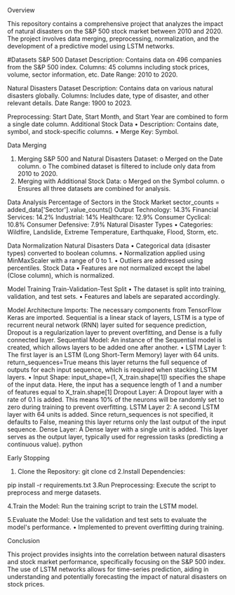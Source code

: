 Overview

This repository contains a comprehensive project that analyzes the impact of natural disasters on the S&P 500 stock market between 2010 and 2020. The project involves data merging, preprocessing, normalization, and the development of a predictive model using LSTM networks.

#Datasets
S&P 500 Dataset
	Description: Contains data on 496 companies from the S&P 500 index.
  Columns: 45 columns including stock prices, volume, sector information, etc.
	Date Range: 2010 to 2020.
 
Natural Disasters Dataset
  Description: Contains data on various natural disasters globally.
	Columns: Includes date, type of disaster, and other relevant details.
  Date Range: 1900 to 2023.

Preprocessing: 
Start Date, Start Month, and Start Year are combined to form a single date column.
Additional Stock Data
•	Description: Contains date, symbol, and stock-specific columns.
•	Merge Key: Symbol.

Data Merging
1.	Merging S&P 500 and Natural Disasters Dataset:
o	Merged on the Date column.
o	The combined dataset is filtered to include only data from 2010 to 2020.
2.	Merging with Additional Stock Data:
o	Merged on the Symbol column.
o	Ensures all three datasets are combined for analysis.


Data Analysis
Percentage of Sectors in the Stock Market
sector_counts = added_data['Sector'].value_counts()
 Output
 Technology: 14.3%
 Financial Services: 14.2%
 Industrial: 14%
 Healthcare: 12.9%
 Consumer Cyclical: 10.8%
 Consumer Defensive: 7.9%
Natural Disaster Types
•	Categories: Wildfire, Landslide, Extreme Temperature, Earthquake, Flood, Storm, etc.


Data Normalization
Natural Disasters Data
•	Categorical data (disaster types) converted to boolean columns.
•	Normalization applied using MinMaxScaler with a range of 0 to 1.
•	Outliers are addressed using percentiles.
Stock Data
•	Features are not normalized except the label (Close column), which is normalized.


Model Training
Train-Validation-Test Split
•	The dataset is split into training, validation, and test sets.
•	Features and labels are separated accordingly.

Model Architecture
Imports: The necessary components from TensorFlow Keras are imported. Sequential is a linear stack of layers, LSTM is a type of recurrent neural network (RNN) layer suited for sequence prediction, Dropout is a regularization layer to prevent overfitting, and Dense is a fully connected layer.
Sequential Model: An instance of the Sequential model is created, which allows layers to be added one after another.
•  LSTM Layer 1: The first layer is an LSTM (Long Short-Term Memory) layer with 64 units. return_sequences=True means this layer returns the full sequence of outputs for each input sequence, which is required when stacking LSTM layers.
•  Input Shape: input_shape=(1, X_train.shape[1]) specifies the shape of the input data. Here, the input has a sequence length of 1 and a number of features equal to X_train.shape[1]
Dropout Layer: A Dropout layer with a rate of 0.1 is added. This means 10% of the neurons will be randomly set to zero during training to prevent overfitting.
LSTM Layer 2: A second LSTM layer with 64 units is added. Since return_sequences is not specified, it defaults to False, meaning this layer returns only the last output of the input sequence.
Dense Layer: A Dense layer with a single unit is added. This layer serves as the output layer, typically used for regression tasks (predicting a continuous value).
python


Early Stopping

1. Clone the Repository:
git clone <repository-url>
cd <repository-directory>
2.Install Dependencies:

pip install -r requirements.txt
3.Run Preprocessing:
Execute the script to preprocess and merge datasets.

4.Train the Model:
Run the training script to train the LSTM model.

5.Evaluate the Model:
Use the validation and test sets to evaluate the model's performance.
•	Implemented to prevent overfitting during training.



Conclusion

This project provides insights into the correlation between natural disasters and stock market performance, specifically focusing on the S&P 500 index. The use of LSTM networks allows for time-series prediction, aiding in understanding and potentially forecasting the impact of natural disasters on stock prices.

